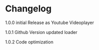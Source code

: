 # Changelog

1.0.0       initial Release as Youtube Videoplayer

1.0.1       Github Version updated loader

1.0.2       Code optimization
